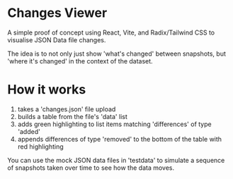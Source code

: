 # Changes Viewer

A simple proof of concept using React, Vite, and Radix/Tailwind CSS to visualise JSON Data file changes. 

The idea is to not only just show 'what's changed' between snapshots, but 'where it's changed' in the context of the dataset. 


# How it works
1. takes a 'changes.json' file upload
2. builds a table from the file's 'data' list
3. adds green highlighting to list items matching 'differences' of type 'added'
4. appends differences of type 'removed' to the bottom of the table with red highlighting


You can use the mock JSON data files in 'testdata' to simulate a sequence of snapshots taken over time to see how the data moves.
